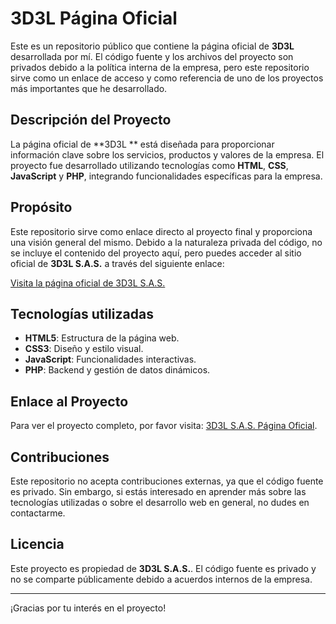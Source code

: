 # 3D3L Página Oficial

Este es un repositorio público que contiene la página oficial de **3D3L** desarrollada por mí. El código fuente y los archivos del proyecto son privados debido a la política interna de la empresa, pero este repositorio sirve como un enlace de acceso y como referencia de uno de los proyectos más importantes que he desarrollado.

## Descripción del Proyecto

La página oficial de **3D3L ** está diseñada para proporcionar información clave sobre los servicios, productos y valores de la empresa. El proyecto fue desarrollado utilizando tecnologías como **HTML**, **CSS**, **JavaScript** y **PHP**, integrando funcionalidades específicas para la empresa.

## Propósito

Este repositorio sirve como enlace directo al proyecto final y proporciona una visión general del mismo. Debido a la naturaleza privada del código, no se incluye el contenido del proyecto aquí, pero puedes acceder al sitio oficial de **3D3L S.A.S.** a través del siguiente enlace:

[Visita la página oficial de 3D3L S.A.S.](https://www.3d3l.com.mx)

## Tecnologías utilizadas

- **HTML5**: Estructura de la página web.
- **CSS3**: Diseño y estilo visual.
- **JavaScript**: Funcionalidades interactivas.
- **PHP**: Backend y gestión de datos dinámicos.


## Enlace al Proyecto

Para ver el proyecto completo, por favor visita: [3D3L S.A.S. Página Oficial](https://www.3d3l.com.mx).

## Contribuciones

Este repositorio no acepta contribuciones externas, ya que el código fuente es privado. Sin embargo, si estás interesado en aprender más sobre las tecnologías utilizadas o sobre el desarrollo web en general, no dudes en contactarme.

## Licencia

Este proyecto es propiedad de **3D3L S.A.S.**. El código fuente es privado y no se comparte públicamente debido a acuerdos internos de la empresa.

---

¡Gracias por tu interés en el proyecto!
